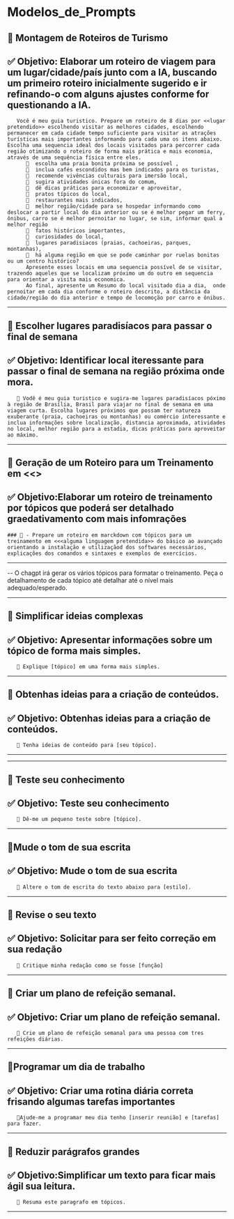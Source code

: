 # Modelos_de_Prompts
## 📌 Montagem de Roteiros de Turismo
✅ **Objetivo**: Elaborar um roteiro de viagem para um lugar/cidade/país junto com a IA, buscando um primeiro roteiro inicialmente sugerido e ir refinando-o com alguns ajustes conforme for questionando a IA.
---
       Você é meu guia turistico. Prepare um roteiro de 8 dias por <<lugar pretendido>> escolhendo visitar as melhores cidades, escolhendo permanecer em cada cidade tempo suficiente para visitar as atrações turísticas mais importantes informando para cada uma os itens abaixo. Escolha uma sequencia ideal dos locais visitados para percorrer cada região otimizando o roteiro de forma mais prática e mais economia, através de uma sequência física entre eles.
          🔹  escolha uma praia bonita próxima se possível , 
          🔹  inclua cafés escondidos mas bem indicados para os turistas,
          🔹  recomende vivências culturais para imersão local,
          🔹  sugira atividades únicas fora do comum,
          🔹  dê dicas práticas para economizar e aproveitar,
          🔹  pratos típicos do local,
          🔹  restaurantes mais indicados,
          🔹  melhor região/cidade para se hospedar informando como deslocar a partir local do dia anterior ou se é melhor pegar um ferry, ônibus, carro se é melhor pernoitar no lugar, se sim, informar qual a melhor região
          🔹  fatos históricos importantes,
          🔹  curiosidades do local,
          🔹  lugares paradisiacos (praias, cachoeiras, parques, montanhas),
          🔹  há alguma região em que se pode caminhar por ruelas bonitas ou um centro histórico?
          Apresente esses locais em uma sequencia possível de se visitar, trazendo aqueles que se localizam próximo um do outro em sequencia para orientar a visita mais economica. 
          Ao final, apresente um Resumo do local visitado dia a dia,  onde pernoitar em cada dia conforme o roteiro descrito, a distância da cidade/região do dia anterior e tempo de locomoção por carro e ônibus.
          
---

## 📌 Escolher lugares paradisíacos para passar o final de semana
✅ **Objetivo**: Identificar local iteressante para passar o final de semana na região próxima onde mora.
---
       🔹 Vodê é meu guia turistico e sugira-me lugares paradisíacos póximo à região de Brasília, Brasil para viajar no final de semana em uma viagem curta. Escolha lugares próximos que possam ter natureza exuberante (praia, cachoeiras ou montanhas) ou comércio interessante e inclua informações sobre localização, distancia aproximada, atividades no local, melhor região para a estadia, dicas práticas para aproveitar ao máximo.

---

## 📌 Geração de um Roteiro para um Treinamento em <<<alguma linguagem pretendida>> 
✅ **Objetivo**:Elaborar um roteiro de treinamento por tópicos que poderá ser detalhado graedativamento com mais infomrações
---
    ### 🔹 - Prepare um roteiro em marckdown com tópicos para um treinamento em <<<alguma linguagem pretendida>> do básico ao avançado orientando a instalação e utilizaçãod dos softwares necessários, explicações dos comandos e sintaxes e exemplos de exercícios.

---

 -- O  chagpt irá gerar os vários tópicos para formatar o treinamento. Peça o detalhamento de cada tópico até detalhar até o nível mais adequado/esperado.
          
---

## 📌 Simplificar ideias complexas
✅ **Objetivo**: Apresentar informações sobre um tópico de forma mais simples.
---
       🔹 Explique [tópico] em uma forma mais simples.

---


## 📌 Obtenhas ideias para a criação de conteúdos.
✅ **Objetivo**: Obtenhas ideias para a criação de conteúdos.
---
       🔹 Tenha ideias de conteúdo para [seu tópico].

---
          
---

## 📌 Teste seu conhecimento
✅ **Objetivo**: Teste seu conhecimento
---
       🔹 Dê-me um pequeno teste sobre [tópico].
---

## 📌Mude o tom de sua escrita
✅ **Objetivo**: Mude o tom de sua escrita
---
       🔹 Altere o tom de escrita do texto abaixo para [estilo].

---

## 📌 Revise o seu texto
✅ **Objetivo**: Solicitar para ser feito correção em sua redação
---
       🔹 Critique minha redação como se fosse [função]

---

## 📌 Criar um plano de refeição semanal.
✅ **Objetivo**: Criar um plano de refeição semanal.
---
       🔹 Crie um plano de refeição semanal para uma pessoa com tres refeições diárias.

---

## 📌Programar um dia de trabalho
✅ **Objetivo**: Criar uma rotina diária correta frisando algumas tarefas importantes
---
       🔹Ajude-me a programar meu dia tenho [inserir reunião] e [tarefas] para fazer.

---

## 📌 Reduzir parágrafos grandes
✅ **Objetivo**:Simplificar um texto para ficar mais ágil sua leitura.
---
       🔹 Resuma este paragrafo em tópicos.

---
